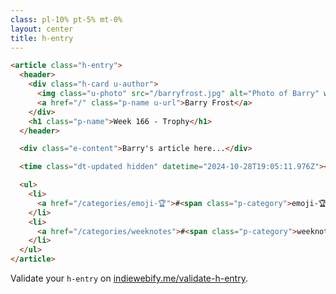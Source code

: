 ```yaml
---
class: pl-10% pt-5% mt-0%
layout: center
title: h-entry
---
```


<Transform scale="0.9">

```html
<article class="h-entry">
  <header>
    <div class="h-card u-author">
      <img class="u-photo" src="/barryfrost.jpg" alt="Photo of Barry" width="28" height="28">
      <a href="/" class="p-name u-url">Barry Frost</a>
    </div>
    <h1 class="p-name">Week 166 - Trophy</h1>
  </header>

  <div class="e-content">Barry's article here...</div>

  <time class="dt-updated hidden" datetime="2024-10-28T19:05:11.976Z"></time>

  <ul>
    <li>
      <a href="/categories/emoji-🏆">#<span class="p-category">emoji-🏆</span></a>
    </li>
    <li>
      <a href="/categories/weeknotes">#<span class="p-category">weeknotes</span></a>
    </li>
  </ul>
</article>
```

Validate your `h-entry` on [indiewebify.me/validate-h-entry](https://indiewebify.me/validate-h-entry/).

</Transform>
